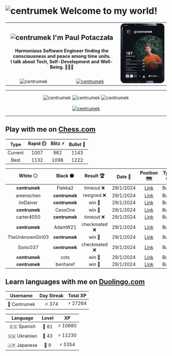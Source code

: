 <h1>
  <img
    src="https://emojis.slackmojis.com/emojis/images/1531849430/4246/blob-sunglasses.gif"
    width="30"
    alt="centrumek"
  />
  Welcome to my world!
</h1>

<table>
  <tbody>
    <tr>
      <td align="center" width="70%" colspan="2">
        <h2>
          <img
            src="https://raw.githubusercontent.com/MartinHeinz/MartinHeinz/master/wave.gif"
            width="30px"
            alt="centrumek"
          />
          I'm Paul Potaczała
        </h2>
        <h4>
          Harmonious Software Engineer finding the consciousness and peace among time units.
          <br/>
          I talk about Tech, Self-Development and Well-Being. 🌿🧘🚀
        </h4>
      </td>
      <td width="30%" rowspan="2">
        <a href="https://app.daily.dev/centrumek">
          <img
            src="./devcard.svg"
            alt="centrumek"
          />
        </a>
      </td>
    </tr>
    <tr align="center">
      <td>
        <img
          src="https://komarev.com/ghpvc/?username=centrumek&label=visitors&color=0e75b6&style=flat"
          alt="centrumek"
        >
      </td>
      <td>
        <a href="https://stackoverflow.com/users/14496012/centrumek">
          <img
            src="https://stackoverflow.com/users/flair/14496012.png?theme=dark"
            alt="centrumek"
          >
        </a>
      </td>
    </tr>
  </tbody>
</table>

---
<div align="center">
  <img 
    src="https://github-readme-stats.vercel.app/api?username=centrumek&show_icons=true&count_private=true&theme=dark&hide_border=true&hide=issues,contribs&bg_color=00000000"
    alt="centrumek"
  />
  <img
    src="https://github-readme-stats.vercel.app/api/top-langs/?username=centrumek&layout=compact&hide_border=true&theme=dark&bg_color=00000000&langs_count=6&exclude_repo=air-statistic-app"
    alt="centrumek"
  />
  <img 
    src="https://github-readme-streak-stats.herokuapp.com?user=centrumek&theme=dark&hide_border=true&background=FFFFFF00"
    alt="centrumek"
  />
  <br/>
  <br/>
  <a href="https://www.buymeacoffee.com/centrumek">
    <img
      src="https://cdn.buymeacoffee.com/buttons/v2/default-orange.png"
      height="50"
      width="210"
      alt="centrumek"
    />
  </a>
</div>

---

## Play with me on [Chess.com](https://www.chess.com/member/centrumek)

<div align="center">
<!--START_SECTION:chessStats-->
<!-- Automatically generated with https://github.com/Balastrong/chess-stats-action -->

| Type | Rapid ⏲️ | Blitz ⚡ | Bullet 🔫 |
|:---:|:---:|:---:|:---:|
| Current | 1007 | 962 | 1143 |
| Best | 1132 | 1098 | 1222 |

| White ⚪ | Black ⚫ | Result 🏆 | Date 📅 | Position 🗺️ | Type 🕕 |
|:---:|:---:|:---:|:---:|:---:|:---:|
| **centrumek** | Flekka2 | timeout ❌ | 29/1/2024 | <a href="http://www.ee.unb.ca/cgi-bin/tervo/fen.pl?select=6k1/5ppp/2p1p3/3pP3/3q1PP1/7P/6K1/8 w - -">Link</a> | Bullet |
| amenschen | **centrumek** | resigned ❌ | 29/1/2024 | <a href="http://www.ee.unb.ca/cgi-bin/tervo/fen.pl?select=3Rr2k/R6p/1r4p1/8/4B3/4PP1P/PPP3P1/2K5 w - -">Link</a> | Bullet |
| ImDaiver | **centrumek** | win 🥇 | 29/1/2024 | <a href="http://www.ee.unb.ca/cgi-bin/tervo/fen.pl?select=5k2/2b5/5r2/8/6K1/5P2/8/8 w - -">Link</a> | Bullet |
| **centrumek** | CeosOne | win 🥇 | 29/1/2024 | <a href="http://www.ee.unb.ca/cgi-bin/tervo/fen.pl?select=7r/7p/3Q1k2/3pp3/P2q4/3r3P/6PK/8 b - -">Link</a> | Bullet |
| carter4050 | **centrumek** | timeout ❌ | 29/1/2024 | <a href="http://www.ee.unb.ca/cgi-bin/tervo/fen.pl?select=8/Rk3ppp/8/8/8/5P2/5PKP/8 b - -">Link</a> | Bullet |
| **centrumek** | AdamW21 | checkmated ❌ | 29/1/2024 | <a href="http://www.ee.unb.ca/cgi-bin/tervo/fen.pl?select=r3k2r/ppp1bppp/4N3/5P2/4p1b1/4PqK1/PP5P/R1B4R w kq -">Link</a> | Bullet |
| TheUnknownGirl03 | **centrumek** | win 🥇 | 29/1/2024 | <a href="http://www.ee.unb.ca/cgi-bin/tervo/fen.pl?select=3r2k1/6pp/N3p3/6q1/1P1pQ3/P6r/2P2P2/R4R1K w - -">Link</a> | Bullet |
| Sonic037 | **centrumek** | checkmated ❌ | 29/1/2024 | <a href="http://www.ee.unb.ca/cgi-bin/tervo/fen.pl?select=r6k/7p/p1p2B2/1p6/6R1/1P2P3/P4P1P/5RK1 b - -">Link</a> | Bullet |
| **centrumek** | cots | win 🥇 | 29/1/2024 | <a href="http://www.ee.unb.ca/cgi-bin/tervo/fen.pl?select=7k/pppB2pp/8/2b3P1/5Rn1/1K6/PP2r2P/R1B5 b - -">Link</a> | Bullet |
| **centrumek** | benharef | win 🥇 | 29/1/2024 | <a href="http://www.ee.unb.ca/cgi-bin/tervo/fen.pl?select=8/p3kQ2/2r1B3/8/7P/1P6/PK5P/3R3R b - -">Link</a> | Bullet |

<!--END_SECTION:chessStats-->
</div>

## Learn languages with me on [Duolingo.com](https://www.duolingo.com/profile/Centrumek)

<div align="center">
<!--START_SECTION:duolingoStats-->
<!-- Automatically generated with https://github.com/centrumek/duolingo-readme-stats-->

| Username | Day Streak | Total XP |
|:---:|:---:|:---:|
| 👤 Centrumek | 🔥 374 | ⚡ 27264 |

| Language | Level | XP |
|:---:|:---:|:---:|
| 🇪🇸 Spanish | 👑 81 | ⚡ 10680 |
| 🇺🇦 Ukrainian | 👑 43 | ⚡ 11230 |
| 🇯🇵 Japanese | 👑 9 | ⚡ 5354 |

<!--END_SECTION:duolingoStats-->
</div>
<!--
**centrumek/centrumek** is a ✨ _special_ ✨ repository because its `README.md` (this file) appears on your GitHub profile.

Here are some ideas to get you started:

- 🔭 I’m currently working on ...
- 🌱 I’m currently learning ...
- 👯 I’m looking to collaborate on ...
- 🤔 I’m looking for help with ...
- 💬 Ask me about ...
- 📫 How to reach me: ...
- 😄 Pronouns: ...
- ⚡ Fun fact: ...
-->
